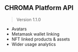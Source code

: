 ## CHROMA Platform API

> Version 1.1.0

- Avatars
- Metamask wallet linking
- NFT linked products & assets
- Wider usage analytics